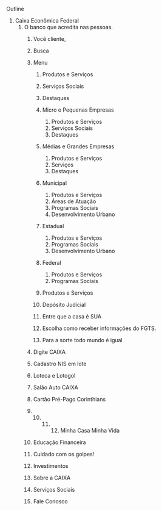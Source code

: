 Outline

1.  Caixa Econômica Federal
    1.  O banco que acredita nas pessoas.
        1.  Você cliente,
        2.  Busca
        3.  Menu
            1.  Produtos e Serviços
            2.  Serviços Sociais
            3.  Destaques
            4.  Micro e Pequenas Empresas
                1.  Produtos e Serviços
                2.  Serviços Sociais
                3.  Destaques

            5.  Médias e Grandes Empresas
                1.  Produtos e Serviços
                2.  Serviços
                3.  Destaques

            6.  Municipal
                1.  Produtos e Serviços
                2.  Áreas de Atuação
                3.  Programas Sociais
                4.  Desenvolvimento Urbano

            7.  Estadual
                1.  Produtos e Serviços
                2.  Programas Sociais
                3.  Desenvolvimento Urbano

            8.  Federal
                1.  Produtos e Serviços
                2.  Programas Sociais

            9.  Produtos e Serviços
            10. Depósito Judicial
            11. Entre que a casa é SUA
            12. Escolha como receber informações do FGTS.
            13. Para a sorte todo mundo é igual

        4.  Digite CAIXA
        5.  Cadastro NIS em lote
        6.  Loteca e Lotogol
        7.  Salão Auto CAIXA
        8.  Cartão Pré-Pago Corinthians
        9.  10. 11. 12. Minha Casa Minha Vida
        13. Educação Financeira
        14. Cuidado com os golpes!
        15. Investimentos
        16. Sobre a CAIXA
        17. Serviços Sociais
        18. Fale Conosco


